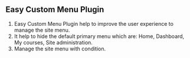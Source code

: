 ## Easy Custom Menu Plugin 
1. Easy Custom Menu Plugin help to improve the user experience to manage the site menu. 
2. It help to hide the default primary menu which are: Home, Dashboard, My courses, Site administration.
3. Manage the site menu with condition.
